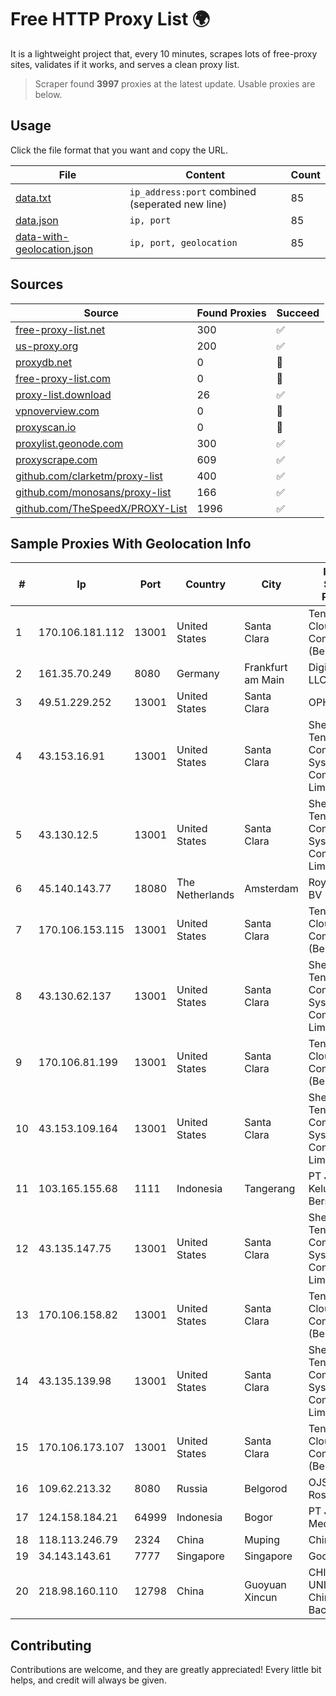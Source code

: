 
# Free HTTP Proxy List 🌍

It is a lightweight project that, every 10 minutes, scrapes lots of free-proxy sites, validates if it works, and serves a clean proxy list.


> Scraper found **3997** proxies at the latest update. Usable proxies are below.

## Usage

Click the file format that you want and copy the URL.


|File|Content|Count|
|----|-------|-----|
|[data.txt](https://raw.githubusercontent.com/themiralay/Proxy-List-World/master/data.txt)|`ip_address:port` combined (seperated new line)|85|
|[data.json](https://raw.githubusercontent.com/themiralay/Proxy-List-World/master/data.json)|`ip, port`|85|
|[data-with-geolocation.json](https://raw.githubusercontent.com/themiralay/Proxy-List-World/master/data-with-geolocation.json)|`ip, port, geolocation`|85|

## Sources

|Source|Found Proxies|Succeed|
|------|-------------|-------|
|[free-proxy-list.net](https://free-proxy-list.net)|300|✅|
|[us-proxy.org](https://www.us-proxy.org)|200|✅|
|[proxydb.net](http://proxydb.net)|0|🚫|
|[free-proxy-list.com](https://free-proxy-list.com/?page=&port=&type%5B%5D=http&type%5B%5D=https&up_time=0&search=Search)|0|🚫|
|[proxy-list.download](https://www.proxy-list.download/HTTP)|26|✅|
|[vpnoverview.com](https://vpnoverview.com/privacy/anonymous-browsing/free-proxy-servers)|0|🚫|
|[proxyscan.io](https://www.proxyscan.io)|0|🚫|
|[proxylist.geonode.com](https://proxylist.geonode.com/api/proxy-list?limit=300&page=1&sort_by=lastChecked&sort_type=desc&protocols=http,https)|300|✅|
|[proxyscrape.com](https://api.proxyscrape.com/v2/?request=displayproxies&protocol=http&timeout=10000&country=all&ssl=all&anonymity=all)|609|✅|
|[github.com/clarketm/proxy-list](https://raw.githubusercontent.com/clarketm/proxy-list/master/proxy-list-raw.txt)|400|✅|
|[github.com/monosans/proxy-list](https://raw.githubusercontent.com/monosans/proxy-list/main/proxies/http.txt)|166|✅|
|[github.com/TheSpeedX/PROXY-List](https://raw.githubusercontent.com/TheSpeedX/PROXY-List/master/http.txt)|1996|✅|


## Sample Proxies With Geolocation Info

|#|Ip|Port|Country|City|Internet Service Provider|
|-|--|----|-------|----|-------------------------|
|1|170.106.181.112|13001|United States|Santa Clara|Tencent Cloud Computing (Beijing) Co|
|2|161.35.70.249|8080|Germany|Frankfurt am Main|DigitalOcean, LLC|
|3|49.51.229.252|13001|United States|Santa Clara|OPHL|
|4|43.153.16.91|13001|United States|Santa Clara|Shenzhen Tencent Computer Systems Company Limited|
|5|43.130.12.5|13001|United States|Santa Clara|Shenzhen Tencent Computer Systems Company Limited|
|6|45.140.143.77|18080|The Netherlands|Amsterdam|RoyaleHosting BV|
|7|170.106.153.115|13001|United States|Santa Clara|Tencent Cloud Computing (Beijing) Co|
|8|43.130.62.137|13001|United States|Santa Clara|Shenzhen Tencent Computer Systems Company Limited|
|9|170.106.81.199|13001|United States|Santa Clara|Tencent Cloud Computing (Beijing) Co|
|10|43.153.109.164|13001|United States|Santa Clara|Shenzhen Tencent Computer Systems Company Limited|
|11|103.165.155.68|1111|Indonesia|Tangerang|PT Jaringan Keluarga Bersama|
|12|43.135.147.75|13001|United States|Santa Clara|Shenzhen Tencent Computer Systems Company Limited|
|13|170.106.158.82|13001|United States|Santa Clara|Tencent Cloud Computing (Beijing) Co|
|14|43.135.139.98|13001|United States|Santa Clara|Shenzhen Tencent Computer Systems Company Limited|
|15|170.106.173.107|13001|United States|Santa Clara|Tencent Cloud Computing (Beijing) Co|
|16|109.62.213.32|8080|Russia|Belgorod|OJSC Rostelecom|
|17|124.158.184.21|64999|Indonesia|Bogor|PT Jala Lintas Media|
|18|118.113.246.79|2324|China|Muping|Chinanet|
|19|34.143.143.61|7777|Singapore|Singapore|Google LLC|
|20|218.98.160.110|12798|China|Guoyuan Xincun|CHINA UNICOM China169 Backbone|



## Contributing

Contributions are welcome, and they are greatly appreciated! Every
little bit helps, and credit will always be given.


